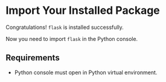 # Import Your Installed Package

Congratulations! `flask` is installed successfully.

Now you need to import `flask` in the Python console.

## Requirements

- Python console must open in Python virtual environment.
